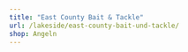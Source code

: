 ```yaml
---
title: "East County Bait & Tackle"
url: /lakeside/east-county-bait-und-tackle/
shop: Angeln
---
```

